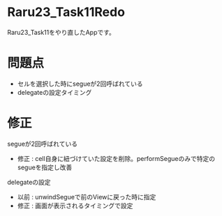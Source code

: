 # Raru23_Task11Redo
Raru23_Task11をやり直したAppです。

# 問題点
* セルを選択した時にsegueが2回呼ばれている
* delegateの設定タイミング

# 修正
segueが2回呼ばれている 
* 修正 : cell自身に紐づけていた設定を削除。performSegueのみで特定のsegueを指定し改善

delegateの設定
* 以前 : unwindSegueで前のViewに戻った時に指定
* 修正 : 画面が表示されるタイミングで設定
